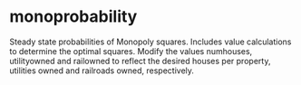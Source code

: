 monoprobability
===============

Steady state probabilities of Monopoly squares. Includes value calculations to determine the optimal squares. Modify the values numhouses, utilityowned and railowned to reflect the desired houses per property, utilities owned and railroads owned, respectively.
